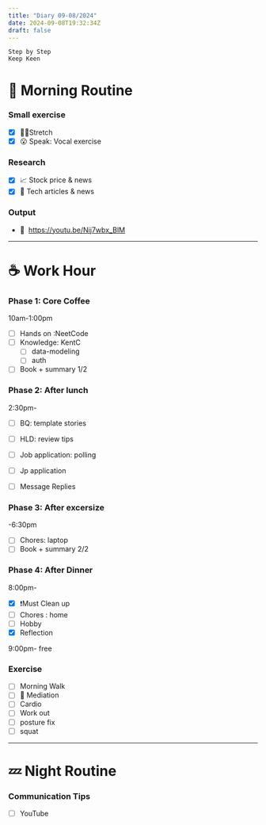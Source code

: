 ```yaml
---
title: "Diary 09-08/2024"  
date: 2024-09-08T19:32:34Z
draft: false
---
```


```tsx
Step by Step
Keep Keen
```

# 🍳 Morning Routine

### Small exercise

- [x]  🧎‍♀️Stretch
- [x]  😮 Speak: Vocal exercise

### Research

- [x]  📈 Stock price & news
- [x]  👾 Tech articles & news

### Output

- 🎥  https://youtu.be/Nij7wbx_BlM

---

# ☕ Work Hour

### Phase 1: Core Coffee

10am-1:00pm

- [ ]  Hands on :NeetCode
- [ ]  Knowledge: KentC
    - [ ]  data-modeling
    - [ ]  auth
- [ ]  Book + summary 1/2

### Phase 2: After lunch

2:30pm-

- [ ]  BQ: template stories
- [ ]  HLD: review tips

- [ ]  Job application: polling
- [ ]  Jp application
- [ ]  Message Replies

### Phase 3: After excersize

-6:30pm

- [ ]  Chores: laptop
- [ ]  Book + summary 2/2

### Phase 4: After Dinner

8:00pm-

- [x]  ❗Must Clean up
- [ ]  Chores : home
- [ ]  Hobby
- [x]  Reflection

9:00pm- free

### Exercise

- [ ]  Morning Walk
- [ ]  🧘 Mediation
- [ ]  Cardio
- [ ]  Work out
- [ ]  posture fix
- [ ]  squat

---

# 💤 Night Routine

### Communication Tips

- [ ]  YouTube